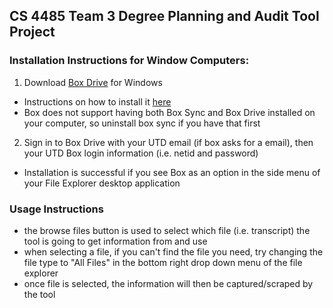 ## CS 4485 Team 3 Degree Planning and Audit Tool Project 

### Installation Instructions for Window Computers:
1. Download [Box Drive](https://www.box.com/resources/downloads) for Windows
- Instructions on how to install it [here](https://support.box.com/hc/en-us/articles/360043697474-Installing-and-Updating-Box-Drive)
- Box does not support having both Box Sync and Box Drive installed on your computer, so uninstall box sync if you have that first
2. Sign in to Box Drive with your UTD email (if box asks for a email), then your UTD Box login information (i.e. netid and password)
- Installation is successful if you see Box as an option in the side menu of your File Explorer desktop application

### Usage Instructions
- the browse files button is used to select which file (i.e. transcript) the tool is going to get information from and use
- when selecting a file, if you can't find the file you need, try changing the file type to "All Files" in the bottom right drop down menu of the file explorer
- once file is selected, the information will then be captured/scraped by the tool
